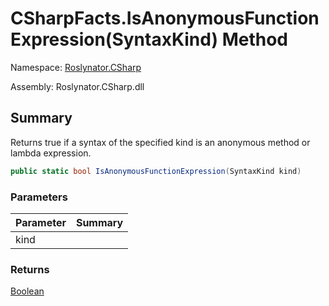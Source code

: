 # CSharpFacts\.IsAnonymousFunctionExpression\(SyntaxKind\) Method

Namespace: [Roslynator.CSharp](../../README.md)

Assembly: Roslynator\.CSharp\.dll

## Summary

Returns true if a syntax of the specified kind is an anonymous method or lambda expression\.

```csharp
public static bool IsAnonymousFunctionExpression(SyntaxKind kind)
```

### Parameters

| Parameter | Summary |
| --------- | ------- |
| kind | |

### Returns

[Boolean](https://docs.microsoft.com/en-us/dotnet/api/system.boolean)




